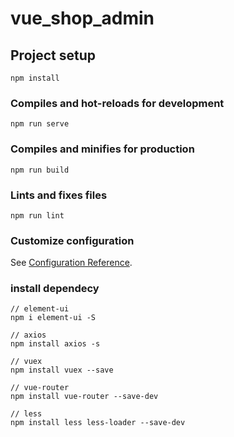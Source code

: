 # vue_shop_admin

## Project setup
```
npm install
```

### Compiles and hot-reloads for development
```
npm run serve
```

### Compiles and minifies for production
```
npm run build
```

### Lints and fixes files
```
npm run lint
```

### Customize configuration
See [Configuration Reference](https://cli.vuejs.org/config/).

### install dependecy
```
// element-ui
npm i element-ui -S

// axios
npm install axios -s

// vuex
npm install vuex --save

// vue-router
npm install vue-router --save-dev

// less
npm install less less-loader --save-dev
```
